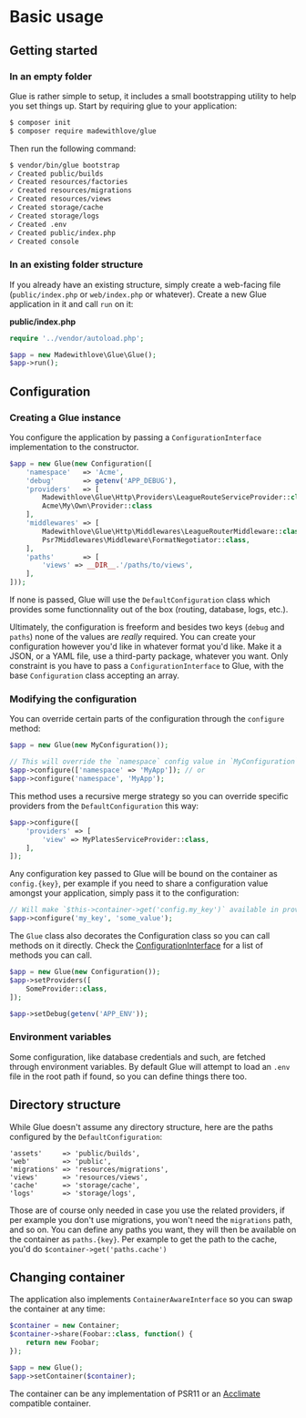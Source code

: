 # Basic usage

## Getting started

### In an empty folder

Glue is rather simple to setup, it includes a small bootstrapping utility to help you set things up.
Start by requiring glue to your application:

```bash
$ composer init
$ composer require madewithlove/glue
```

Then run the following command:

```bash
$ vendor/bin/glue bootstrap
✓ Created public/builds
✓ Created resources/factories
✓ Created resources/migrations
✓ Created resources/views
✓ Created storage/cache
✓ Created storage/logs
✓ Created .env
✓ Created public/index.php
✓ Created console
```

### In an existing folder structure

If you already have an existing structure, simply create a web-facing file (`public/index.php` or `web/index.php` or whatever). Create a new Glue application in it and call `run` on it:

**public/index.php**
```php
require '../vendor/autoload.php';

$app = new Madewithlove\Glue\Glue();
$app->run();
```

## Configuration

### Creating a Glue instance

You configure the application by passing a `ConfigurationInterface` implementation to the constructor.

```php
$app = new Glue(new Configuration([
    'namespace'   => 'Acme',
    'debug'       => getenv('APP_DEBUG'),
    'providers'   => [
        Madewithlove\Glue\Http\Providers\LeagueRouteServiceProvider::class,
        Acme\My\Own\Provider::class
    ],
    'middlewares' => [
        Madewithlove\Glue\Http\Middlewares\LeagueRouterMiddleware::class,
        Psr7Middlewares\Middleware\FormatNegotiator::class,
    ],
    'paths'       => [
        'views' => __DIR__.'/paths/to/views',
    ],
]));
```

If none is passed, Glue will use the `DefaultConfiguration` class which provides some functionnality out of the box (routing, database, logs, etc.).

Ultimately, the configuration is freeform and besides two keys (`debug` and `paths`) none of the values are _really_ required.
You can create your configuration however you'd like in whatever format you'd like. Make it a JSON, or a YAML file, use a third-party package, whatever you want.
Only constraint is you have to pass a `ConfigurationInterface` to Glue, with the base `Configuration` class accepting an array.

### Modifying the configuration

You can override certain parts of the configuration through the `configure` method:

```php
$app = new Glue(new MyConfiguration());

// This will override the `namespace` config value in `MyConfiguration`
$app->configure(['namespace' => 'MyApp']); // or
$app->configure('namespace', 'MyApp');
```

This method uses a recursive merge strategy so you can override specific providers from the `DefaultConfiguration` this way:

```php
$app->configure([
    'providers' => [
        'view' => MyPlatesServiceProvider::class,
    ],
]);
```

Any configuration key passed to Glue will be bound on the container as `config.{key}`, per example if you need to share a configuration
value amongst your application, simply pass it to the configuration:

```php
// Will make `$this->container->get('config.my_key')` available in providers and such
$app->configure('my_key', 'some_value');
```

The `Glue` class also decorates the Configuration class so you can call methods on it directly. Check the [ConfigurationInterface] for a list of methods you can call.

```php
$app = new Glue(new Configuration());
$app->setProviders([
    SomeProvider::class,
]);

$app->setDebug(getenv('APP_ENV'));
```

### Environment variables

Some configuration, like database credentials and such, are fetched through environment variables.
By default Glue will attempt to load an `.env` file in the root path if found, so you can define things there too.

## Directory structure

While Glue doesn't assume any directory structure, here are the paths configured by the `DefaultConfiguration`:

```
'assets'     => 'public/builds',
'web'        => 'public',
'migrations' => 'resources/migrations',
'views'      => 'resources/views',
'cache'      => 'storage/cache',
'logs'       => 'storage/logs',
```

Those are of course only needed in case you use the related providers, if per example you don't use migrations, you won't need
the `migrations` path, and so on. You can define any paths you want, they will then be available on the container as `paths.{key}`.
Per example to get the path to the cache, you'd do `$container->get('paths.cache')`

## Changing container

The application also implements `ContainerAwareInterface` so you can swap the container at any time:

```php
$container = new Container;
$container->share(Foobar::class, function() {
    return new Foobar;
});

$app = new Glue();
$app->setContainer($container);
```

The container can be any implementation of PSR11 or an [Acclimate] compatible container.

[Acclimate]: https://github.com/jeremeamia/acclimate-container
[ConfigurationInterface]: https://github.com/madewithlove/glue/blob/master/src/Configuration/ConfigurationInterface.php
